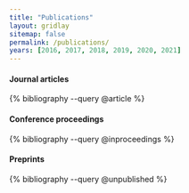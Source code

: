 ```yaml
---
title: "Publications"
layout: gridlay
sitemap: false
permalink: /publications/
years: [2016, 2017, 2018, 2019, 2020, 2021]
---
```


<style>
.jumbotron{
    padding:3%;
    padding-bottom:10px;
    padding-top:10px;
    margin-top:10px;
    margin-bottom:30px;
}
</style>



<!-- <div class="jumbotron"> -->
#### Journal articles
{% bibliography --query @article %}
#### Conference proceedings
{% bibliography --query @inproceedings %}
#### Preprints
{% bibliography --query @unpublished %}
<!-- </div> -->
